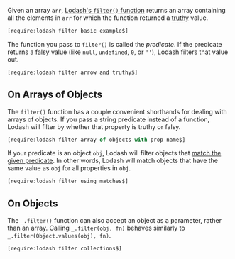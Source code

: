 Given an array `arr`, [Lodash's `filter()` function](https://lodash.com/docs/4.17.15#filter) returns an array containing all the elements in `arr`
for which the function returned a [truthy](/tutorials/fundamentals/truthy) value.

```javascript
[require:lodash filter basic example$]
```

The function you pass to `filter()` is called the _predicate_. If
the predicate returns a [falsy](/tutorials/fundamentals/falsy) value
(like `null`, `undefined`, `0`, or `''`), Lodash filters that value out.

```javascript
[require:lodash filter arrow and truthy$]
```

On Arrays of Objects
--------------------

The `filter()` function has a couple convenient shorthands for
dealing with arrays of objects. If you pass a string predicate
instead of a function, Lodash will filter by whether that property
is truthy or falsy.

```javascript
[require:lodash filter array of objects with prop name$]
```

If your predicate is an object `obj`, Lodash will filter objects that
[match the given predicate](https://lodash.com/docs/4.17.15#matches).
In other words, Lodash will match objects that have the same value
as `obj` for all properties in `obj`.

```javascript
[require:lodash filter using matches$]
```

On Objects
----------

The `_.filter()` function can also accept an object as a parameter,
rather than an array. Calling `_.filter(obj, fn)` behaves similarly
to `_.filter(Object.values(obj), fn)`.

```javascript
[require:lodash filter collections$]
```